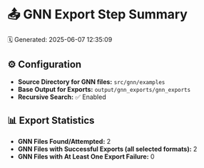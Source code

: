 # 📤 GNN Export Step Summary

🗓️ Generated: 2025-06-07 12:35:09

## ⚙️ Configuration
- **Source Directory for GNN files:** `src/gnn/examples`
- **Base Output for Exports:** `output/gnn_exports/gnn_exports`
- **Recursive Search:** ✅ Enabled

## 📊 Export Statistics
- **GNN Files Found/Attempted:** 2
- **GNN Files with Successful Exports (all selected formats):** 2
- **GNN Files with At Least One Export Failure:** 0
